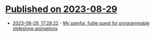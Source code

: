 # [Published on 2023-08-29](index.md)

* [2023-08-29, 17:28:22](https://lobste.rs/s/ozvft9/my_painful_futile_quest_for_programmable) - [My painful, futile quest for programmable slideshow animations](https://buttondown.email/hillelwayne/archive/my-painful-futile-quest-for-programmable/)
